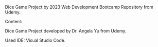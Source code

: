 Dice Game Project by 2023 Web Development Bootcamp Repository from Udemy.

Content:

Dice Game Project developed by Dr. Angela Yu from Udemy.

Used IDE: Visual Studio Code.
